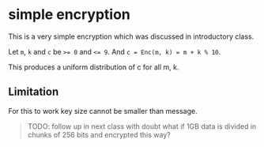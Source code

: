 # simple encryption

This is a very simple encryption which was discussed in introductory class.

Let `m`, `k` and `c` be `>= 0` and `<= 9`. And `c = Enc(m, k) = m + k % 10`.

This produces a uniform distribution of c for all m, k.

## Limitation

For this to work key size cannot be smaller than message.

> TODO: follow up in next class with doubt what if 1GB data is divided in chunks of 256 bits and encrypted this way?
